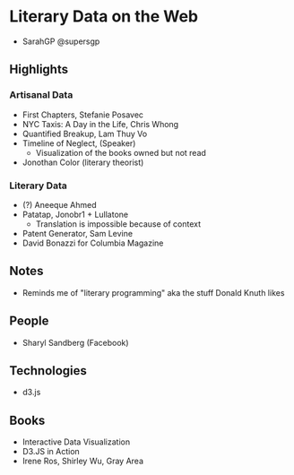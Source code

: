# Literary Data on the Web

- SarahGP
@supersgp

## Highlights

### Artisanal Data

- First Chapters, Stefanie Posavec
- NYC Taxis: A Day in the Life, Chris Whong
- Quantified Breakup, Lam Thuy Vo
- Timeline of Neglect, (Speaker)
	- Visualization of the books owned but not read
- Jonothan Color (literary theorist)

### Literary Data

- (?) Aneeque Ahmed
- Patatap, Jonobr1 + Lullatone
	- Translation is impossible because of context
- Patent Generator, Sam Levine
- David Bonazzi for Columbia Magazine

## Notes

- Reminds me of "literary programming" aka the stuff Donald Knuth likes

## People

- Sharyl Sandberg (Facebook)

## Technologies

- d3.js

## Books

- Interactive Data Visualization
- D3.JS in Action
- Irene Ros, Shirley Wu, Gray Area
